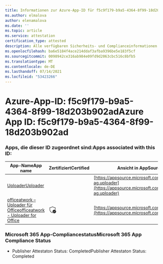 ```yaml
---
title: Informationen zur Azure-App-ID für f5c9f179-b9a5-4364-8f99-18d203b902ad
ms.author: elmalova
author: elenamalova
ms.date: ''
ms.topic: article
ms.service: attestation
certification_type: attested
description: Alle verfügbaren Sicherheits- und Complianceinformationen für f5c9f179-b9a5-4364-8f99-18d203b902ad.
ms.openlocfilehash: ba6e5184f4ace214ddaf3afba9396be5e183f5cf
ms.sourcegitcommit: 0098942ce316ab984e09fd9d2063cbc516c8bfb5
ms.translationtype: MT
ms.contentlocale: de-DE
ms.lasthandoff: 07/14/2021
ms.locfileid: "53423266"
---
```

# <a name="azure-app-id-f5c9f179-b9a5-4364-8f99-18d203b902ad"></a><span data-ttu-id="26a9b-103">Azure-App-ID: f5c9f179-b9a5-4364-8f99-18d203b902ad</span><span class="sxs-lookup"><span data-stu-id="26a9b-103">Azure App ID: f5c9f179-b9a5-4364-8f99-18d203b902ad</span></span>


### <a name="apps-associated-with-this-id"></a><span data-ttu-id="26a9b-104">Apps, die dieser ID zugeordnet sind:</span><span class="sxs-lookup"><span data-stu-id="26a9b-104">Apps associated with this ID:</span></span>
| <span data-ttu-id="26a9b-105">**App-Name**</span><span class="sxs-lookup"><span data-stu-id="26a9b-105">**App name**</span></span> | <span data-ttu-id="26a9b-106">**Zertifiziert**</span><span class="sxs-lookup"><span data-stu-id="26a9b-106">**Certified**</span></span> | <span data-ttu-id="26a9b-107">**Ansicht in AppSource**</span><span class="sxs-lookup"><span data-stu-id="26a9b-107">**View in AppSource**</span></span> |
|-|-|-|
| [<span data-ttu-id="26a9b-108">Uploader</span><span class="sxs-lookup"><span data-stu-id="26a9b-108">Uploader</span></span>](https://docs.microsoft.com/en-us/microsoft-365-app-certification/forward/officeatwork-ag.uploader) |  | [https://appsource.microsoft.com/product/office/officeatwork-ag.uploader](https://appsource.microsoft.com/product/office/officeatwork-ag.uploader) |
| [<span data-ttu-id="26a9b-109">officeatwork – Uploader für Office</span><span class="sxs-lookup"><span data-stu-id="26a9b-109">officeatwork - Uploader for Office</span></span>](https://docs.microsoft.com/en-us/microsoft-365-app-certification/forward/WA104381430) | <img alt="Certified application badge" src="../media/certified-badge.png" height="25" width="25" /> | [https://appsource.microsoft.com/product/office/WA104381430](https://appsource.microsoft.com/product/office/WA104381430) |

### <a name="microsoft-365-app-compliance-status"></a><span data-ttu-id="26a9b-110">Microsoft 365 App-Compliancestatus</span><span class="sxs-lookup"><span data-stu-id="26a9b-110">Microsoft 365 App Compliance Status</span></span>
- <span data-ttu-id="26a9b-111">Publisher Attestaton Status: Completed</span><span class="sxs-lookup"><span data-stu-id="26a9b-111">Publisher Attestaton Status: Completed</span></span>

